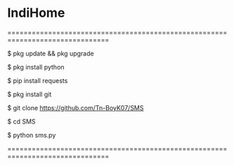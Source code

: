 # IndiHome
===============================================================================

$ pkg update && pkg upgrade

$ pkg install python

$ pip install requests

$ pkg install git

$ git clone https://github.com/Tn-BoyK07/SMS

$ cd SMS

$ python sms.py

===============================================================================
